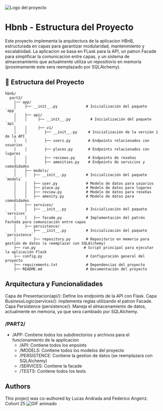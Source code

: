 ![Logo del proyecto](https://i.imgur.com/2Pq8eWY.png)


# Hbnb - Estructura del Proyecto

Este proyecto implementa la arquitectura de la aplicacion HBnB, estructurada en capas para garantizar modularidad, mantenimiento y escalabiidad. La aplicacion se basa en FLask para la API, un patron Facade para simplificar la comunicacion entre capas, y un sistema de almacenamiento que actualmente utiliza un repositiorio en memoria (proximamente este sera reemplazado por SQLAlchemy).

## 📂 Estructura del Proyecto

```
hbnb/
  part2/
    |── app/
    │    ├── __init__.py             # Inicialización del paquete `app`
    │    ├── api/
    │    │     ├── __init__.py         # Inicialización del paquete `api`
    │    │     ├── v1/
    │    │        ├── __init__.py     # Inicialización de la versión 1 de la API
    │    │        ├── users.py        # Endpoints relacionados con usuarios
    │    │        ├── places.py       # Endpoints relacionados con lugares
    │    │        ├── reviews.py      # Endpoints de reseñas
    │    │        ├── amenities.py    # Endpoints de servicios y comodidades
    │    ├── models/
    │    │   ├── __init__.py         # Inicialización del paquete `models`
    │    │   ├── user.py             # Modelo de datos para usuarios
    │    │   ├── place.py            # Modelo de datos para lugares
    │    │   ├── review.py           # Modelo de datos para reseñas
    │    │   ├── amenity.py          # Modelo de datos para comodidades
    │    ├── services/
    │    │   ├── __init__.py         # Inicialización del paquete `services`
    │    │   ├── facade.py           # Implementación del patrón Fachada para comunicación entre capas
    │    ├── persistence/
    │        ├── __init__.py         # Inicialización del paquete `persistence`
    │        ├── repository.py       # Repositorio en memoria para gestión de datos (a reemplazar con SQLAlchemy)
    ├── run.py                      # Script principal para ejecutar la aplicación Flask
    ├── config.py                    # Configuración general del proyecto
    ├── requirements.txt             # Dependencias del proyecto
    ├── README.md                    # Documentación del proyecto
```

## Arquitectura y Funcionalidades

Capa de Presentacion(api/): Define los endpoints de la API con Flask.
Capa BusinessLogic(services/): implementa reglas utilizando el patron Facade.
Capa Persistence (persistence/): Maneja el almacenamiento de datos, actualmente en memoria, ya que sera cambiado por SQLAlchemy.


### /PART2/

- /APP: Contiene todos los subdirectorios y archivos para el funcionamiento de la applicacion
  - /API: Contiene todos los enpoints
  - /MODELS: Contiene todos los modelos del proyecto
  - /PERSISTENCE: Contiene la gestion de datos (se reemplazara con SQLAlchemy)
  - /SERVICES: Contiene la facade
  - /TESTS: Contiene todos los tests

## Authors

This project was co-authored by Lucas Andrada and Federico Angeriz. Cohort 25 ![GIF animado](https://media4.giphy.com/media/v1.Y2lkPTc5MGI3NjExdWJ1dG0xNGp5cHcxNWVlaXdyeTY2OGJycGhiZHA0OWlucTlyeXU2YSZlcD12MV9pbnRlcm5hbF9naWZfYnlfaWQmY3Q9cw/V6FfiRnRLpF0uarooy/giphy.gif)
